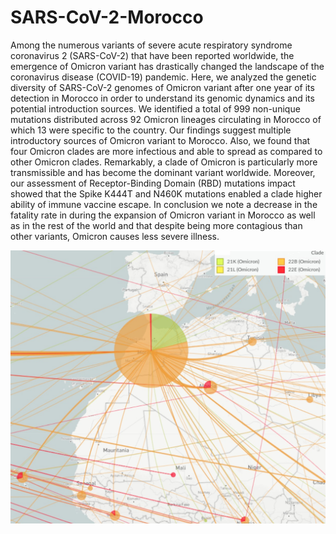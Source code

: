 # SARS-CoV-2-Morocco

Among the numerous variants of severe acute respiratory syndrome coronavirus 2 (SARS-CoV-2) that have been reported worldwide, the emergence of Omicron variant has drastically changed the landscape of the coronavirus disease (COVID-19) pandemic. Here, we analyzed the genetic diversity of SARS-CoV-2 genomes of Omicron variant after one year of its detection in Morocco in order to understand its genomic dynamics and its potential introduction sources. We identified a total of 999 non-unique mutations distributed across 92 Omicron lineages circulating in Morocco of which 13 were specific to the country. Our findings suggest multiple introductory sources of Omicron variant to Morocco. Also, we found that four Omicron clades are more infectious and able to spread as compared to other Omicron clades. Remarkably, a clade of Omicron is particularly more transmissible and has become the dominant variant worldwide. Moreover, our assessment of Receptor-Binding Domain (RBD) mutations impact showed that the Spike K444T and N460K mutations enabled a clade higher ability of immune vaccine escape. In conclusion we note a decrease in the fatality rate in during the expansion of Omicron variant in Morocco as well as in the rest of the world and that despite being more contagious than other variants, Omicron causes less severe illness.

![GraphicalAbstract](./abstract.jpeg)